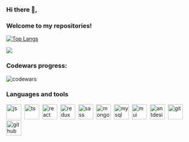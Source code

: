 ### Hi there 👋,   

### Welcome to my repositories!

[![Top Langs](https://github-readme-stats.vercel.app/api/top-langs/?username=Annazio&layout=compact)](https://github.com/Annazio/github-readme-stats)
<p><img src="https://github-readme-stats.vercel.app/api/top-langs?username=Annazio&show_icons=true&locale=en&layout=compact" /></p>

### Codewars progress:
![codewars](https://www.codewars.com/users/Annazio/badges/small)

### Languages and tools
<img src="https://cdn.jsdelivr.net/gh/devicons/devicon@latest/icons/javascript/javascript-original.svg" title="js" width="40" height="40"/>&nbsp;
<img src="https://cdn.jsdelivr.net/gh/devicons/devicon@latest/icons/typescript/typescript-original.svg" title="ts" width="40" height="40"/>&nbsp;
<img src="https://cdn.jsdelivr.net/gh/devicons/devicon@latest/icons/react/react-original.svg" title="react" width="40" height="40"/>&nbsp;
<img src="https://cdn.jsdelivr.net/gh/devicons/devicon@latest/icons/redux/redux-original.svg" title="redux" width="40" height="40"/>&nbsp;
<img src="https://cdn.jsdelivr.net/gh/devicons/devicon@latest/icons/sass/sass-original.svg" title="sass" width="40" height="40"/>&nbsp;
<img src="https://cdn.jsdelivr.net/gh/devicons/devicon@latest/icons/mongodb/mongodb-original-wordmark.svg" title="mongodb" width="40" height="40"/>&nbsp;
<img src="https://cdn.jsdelivr.net/gh/devicons/devicon@latest/icons/mysql/mysql-original-wordmark.svg" title="mysql" width="40" height="40"/>&nbsp;
<img src="https://cdn.jsdelivr.net/gh/devicons/devicon@latest/icons/materialui/materialui-original.svg" title="mui" width="40" height="40"/>&nbsp;
<img src="https://cdn.jsdelivr.net/gh/devicons/devicon@latest/icons/antdesign/antdesign-original.svg" title="antdesign" width="40" height="40"/>&nbsp;
<img src="https://cdn.jsdelivr.net/gh/devicons/devicon@latest/icons/git/git-original-wordmark.svg" title="git" width="40" height="40"/>&nbsp;
<img src="https://cdn.jsdelivr.net/gh/devicons/devicon@latest/icons/github/github-original-wordmark.svg" title="github" width="40" height="40"/>&nbsp;
          
          
    
          
          
          
          
          
          

<!--
**Annazio/Annazio** is a ✨ _special_ ✨ repository because its `README.md` (this file) appears on your GitHub profile.
<p><img src="https://github-readme-stats.vercel.app/api/top-langs?username=Annazio&show_icons=true&locale=en&layout=compact" /></p>
Here are some ideas to get you started:

- 🔭 I’m currently working on ...
- 🌱 I’m currently learning ...
- 👯 I’m looking to collaborate on ...
- 🤔 I’m looking for help with ...
- 💬 Ask me about ...
- 📫 How to reach me: ...
- 😄 Pronouns: ...
- ⚡ Fun fact: ...
-->




